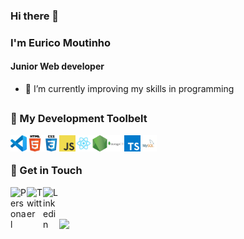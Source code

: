 ### Hi there 👋

### I'm Eurico Moutinho
#### Junior Web developer
- 🌱 I’m currently improving my skills in programming

<h2></h2>

### 🔨 My Development Toolbelt
[<img align="left" alt="Visual Studio Code" width="26px" src="https://raw.githubusercontent.com/github/explore/80688e429a7d4ef2fca1e82350fe8e3517d3494d/topics/visual-studio-code/visual-studio-code.png" />](https://code.visualstudio.com/)
[<img align="left" alt="HTML5" width="26px" src="https://raw.githubusercontent.com/github/explore/80688e429a7d4ef2fca1e82350fe8e3517d3494d/topics/html/html.png" />](https://developer.mozilla.org/en-US/docs/Web/HTML)
[<img align="left" alt="CSS3" width="26px" src="https://raw.githubusercontent.com/github/explore/80688e429a7d4ef2fca1e82350fe8e3517d3494d/topics/css/css.png" />](https://developer.mozilla.org/en-US/docs/Web/CSS)
[<img align="left" alt="JavaScript" width="26px" src="https://raw.githubusercontent.com/github/explore/80688e429a7d4ef2fca1e82350fe8e3517d3494d/topics/javascript/javascript.png" />](https://developer.mozilla.org/en-US/docs/Web/JavaScript)
[<img align="left" alt="React" width="26px" src="https://raw.githubusercontent.com/github/explore/80688e429a7d4ef2fca1e82350fe8e3517d3494d/topics/react/react.png" />](https://reactjs.org/)
[<img align="left" alt="Node.js" width="26px" src="https://raw.githubusercontent.com/github/explore/80688e429a7d4ef2fca1e82350fe8e3517d3494d/topics/nodejs/nodejs.png" />](https://nodejs.org/)
[<img align="left" alt="MongoDB" width="26px" src="https://raw.githubusercontent.com/github/explore/80688e429a7d4ef2fca1e82350fe8e3517d3494d/topics/mongodb/mongodb.png" />](https://www.mongodb.com/)
[<img align="left" alt="Typescript" width="26px" src="https://raw.githubusercontent.com/github/explore/6c6508f34230f0ac0d49e847a326429eefbfc030/topics/typescript/typescript.png" />](https://www.typescriptlang.org)
[<img align="left" alt="MySQL" width="26px" src="https://raw.githubusercontent.com/github/explore/80688e429a7d4ef2fca1e82350fe8e3517d3494d/topics/mysql/mysql.png" />](https://www.mysql.com)
<br/>
<h2></h2>

### 💬 Get in Touch
[<img align="left" alt="Personal" width="26px" src="https://cdns.iconmonstr.com/wp-content/releases/preview/2012/240/iconmonstr-github-2.png" />](https://eurico-moutinho.github.io)
[<img align="left" alt="Twitter" width="26px" src="https://raw.githubusercontent.com/johan/svg-cleanups/5bac1ce84167c62770c481146e3511d22a2931c5/logos/twitter.svg" />](https://twitter.com/YuriYung)
[<img align="left" alt="Linkedin" width="26px" src="https://cdn-icons-png.flaticon.com/512/3536/3536505.png" />](https://www.linkedin.com/in/eurico-yung-moutinho/)
<br/><br/><br/>
![](https://komarev.com/ghpvc/?username=eurico-moutinho&color=blue&style=plastic)
<!--
**eurico-moutinho/eurico-moutinho** is a ✨ _special_ ✨ repository because its `README.md` (this file) appears on your GitHub profile.

Here are some ideas to get you started:

- 🔭 I’m currently working on ...
- 🌱 I’m currently learning ...
- 👯 I’m looking to collaborate on ...
- 🤔 I’m looking for help with ...
- 💬 Ask me about ...
- 📫 How to reach me: ...
- 😄 Pronouns: ...
- ⚡ Fun fact: ...
-->
